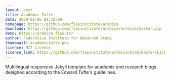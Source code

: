 ```yaml
---
layout: post
title: Academic Tufte
date: 2020-01-05 01:42:00
homepage: https://github.com/fiasinstitute/arabica
download: https://github.com/fiasinstitute/arabica/archive/master.zip
demo: https://arabica.fias.fr/
author: Federative Institute for Advanced Study
thumbnail: academictufte.png
license: MIT License
license_link: https://github.com/fiasinstitute/arabica/blob/master/LICENSE
---
```


Multilingual responsive Jekyll template for academic and research blogs designed according to the Edward Tufte's  guidelines.
